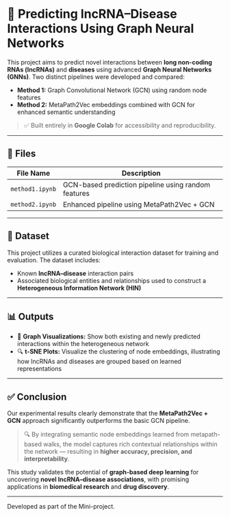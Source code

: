 # 🧬 Predicting lncRNA–Disease Interactions Using Graph Neural Networks

This project aims to predict novel interactions between **long non-coding RNAs (lncRNAs)** and **diseases** using advanced **Graph Neural Networks (GNNs)**. Two distinct pipelines were developed and compared:

- **Method 1:** Graph Convolutional Network (GCN) using random node features
- **Method 2:** MetaPath2Vec embeddings combined with GCN for enhanced semantic understanding

> ✅ Built entirely in **Google Colab** for accessibility and reproducibility.

---

## 📁 Files

| File Name | Description |
|-----------|-------------|
| `method1.ipynb` | GCN-based prediction pipeline using random features |
| `method2.ipynb` | Enhanced pipeline using MetaPath2Vec + GCN |

---
## 📂 Dataset

This project utilizes a curated biological interaction dataset for training and evaluation. The dataset includes:

- Known **lncRNA–disease** interaction pairs
- Associated biological entities and relationships used to construct a **Heterogeneous Information Network (HIN)**

- ---

## 📊 Outputs

- 🧠 **Graph Visualizations:** Show both existing and newly predicted interactions within the heterogeneous network  
- 🔍 **t-SNE Plots:** Visualize the clustering of node embeddings, illustrating how lncRNAs and diseases are grouped based on learned representations  

---

## ✅ Conclusion

Our experimental results clearly demonstrate that the **MetaPath2Vec + GCN** approach significantly outperforms the basic GCN pipeline.

> 🔍 By integrating semantic node embeddings learned from metapath-based walks, the model captures rich contextual relationships within the network — resulting in **higher accuracy, precision, and interpretability**.

This study validates the potential of **graph-based deep learning** for uncovering **novel lncRNA–disease associations**, with promising applications in **biomedical research** and **drug discovery**.

---
Developed as part of the Mini-project.
